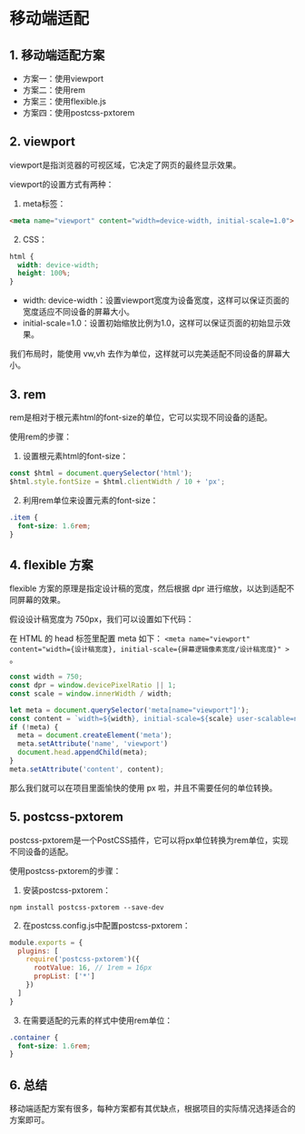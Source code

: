 # 移动端适配

## 1. 移动端适配方案

- 方案一：使用viewport
- 方案二：使用rem
- 方案三：使用flexible.js
- 方案四：使用postcss-pxtorem


## 2. viewport

viewport是指浏览器的可视区域，它决定了网页的最终显示效果。

viewport的设置方式有两种：

1. meta标签：

```html
<meta name="viewport" content="width=device-width, initial-scale=1.0">
```

2. CSS：

```css
html {
  width: device-width;
  height: 100%;
}
```


- width: device-width：设置viewport宽度为设备宽度，这样可以保证页面的宽度适应不同设备的屏幕大小。
- initial-scale=1.0：设置初始缩放比例为1.0，这样可以保证页面的初始显示效果。

我们布局时，能使用 vw,vh 去作为单位，这样就可以完美适配不同设备的屏幕大小。


## 3. rem

rem是相对于根元素html的font-size的单位，它可以实现不同设备的适配。

使用rem的步骤：

1. 设置根元素html的font-size：

```js
const $html = document.querySelector('html');
$html.style.fontSize = $html.clientWidth / 10 + 'px';
```


2. 利用rem单位来设置元素的font-size：

```css
.item {
  font-size: 1.6rem;
}
```

## 4. flexible 方案

flexible 方案的原理是指定设计稿的宽度，然后根据 dpr 进行缩放，以达到适配不同屏幕的效果。

假设设计稿宽度为 750px，我们可以设置如下代码：


在 HTML 的 head 标签里配置 meta 如下： `<meta name="viewport" content="width={设计稿宽度}, initial-scale={屏幕逻辑像素宽度/设计稿宽度}" > `。

```js
const width = 750;
const dpr = window.devicePixelRatio || 1;
const scale = window.innerWidth / width;

let meta = document.querySelector('meta[name="viewport"]');
const content = `width=${width}, initial-scale=${scale} user-scalable=no`
if (!meta) {
  meta = document.createElement('meta');
  meta.setAttribute('name', 'viewport')
  document.head.appendChild(meta);
}
meta.setAttribute('content', content);


```
那么我们就可以在项目里面愉快的使用 px 啦，并且不需要任何的单位转换。

## 5. postcss-pxtorem

postcss-pxtorem是一个PostCSS插件，它可以将px单位转换为rem单位，实现不同设备的适配。

使用postcss-pxtorem的步骤：

1. 安装postcss-pxtorem：

```
npm install postcss-pxtorem --save-dev
```

2. 在postcss.config.js中配置postcss-pxtorem：

```js
module.exports = {
  plugins: [
    require('postcss-pxtorem')({
      rootValue: 16, // 1rem = 16px
      propList: ['*']
    })
  ]
}
```

3. 在需要适配的元素的样式中使用rem单位：

```css
.container {
  font-size: 1.6rem;
}
```

## 6. 总结

移动端适配方案有很多，每种方案都有其优缺点，根据项目的实际情况选择适合的方案即可。